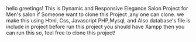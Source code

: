 hello greetings!
This is Dynamic and Responsive Elegance Salon Project for Men's salon
if Someone want to clone this Project ,any one can clone.
we make this using  Html, Css, Javascript PHP,Mysql, and Also database's file is include in project before run this project you should have Xampp then you can run this so,
feel free to clone this project!
